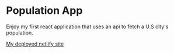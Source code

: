 # Population App

Enjoy my first react application that uses an api to fetch a U.S city's population.

[My deployed netlify site](https://population-finder.netlify.app/)
